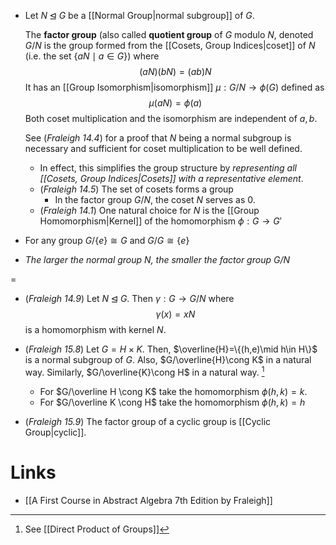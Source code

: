 * Let $N\unlhd G$ be a [[Normal Group|normal subgroup]] of $G$. 
  
  The **factor group** (also called **quotient group** of $G$ modulo $N$, denoted $G/N$ is the group formed from the [[Cosets, Group Indices|coset]] of $N$ (i.e. the set $\{aN \mid a\in G\}$) where 
  $$
  (aN)(bN)=(ab)N
  $$
  It has an [[Group Isomorphism|isomorphism]] $\mu:G/N\to \phi(G)$ defined as 
  $$
  \mu(aN)=\phi(a)
  $$
  Both coset multiplication and the isomorphism are independent of $a,b$.
  
  See (*Fraleigh 14.4*) for a proof that $N$ being a normal subgroup is necessary and sufficient for coset multiplication to be well defined. 
	* In effect, this simplifies the group structure by *representing all [[Cosets, Group Indices|Cosets]] with a representative element*.
	* (*Fraleigh 14.5*) The set of cosets forms a group
		* In the factor group $G/N$, the coset $N$ serves as $0$.
	* (*Fraleigh 14.1*) One natural choice for $N$ is the [[Group Homomorphism|Kernel]] of the homomorphism $\phi:G\to G'$

* For any group $G/\{e\} \cong G$ and $G/G \cong \{e\}$
* *The larger the normal group $N$, the smaller the factor group $G/N$*

=
* (*Fraleigh 14.9*)  Let $N\unlhd G$. Then $\gamma : G\to G/N$ where 
  $$
  \gamma(x)=xN
  $$
  is a homomorphism with kernel $N$.

* (*Fraleigh 15.8*) Let $G=H\times K$. Then, $\overline{H}=\{(h,e)\mid h\in H\}$ is a normal subgroup of $G$. Also, $G/\overline{H}\cong K$ in a natural way. Similarly, $G/\overline{K}\cong H$ in a natural way.  [^15.8]
	* For $G/\overline H \cong K$ take the homomorphism $\phi(h,k) = k$.
	* For $G/\overline K \cong H$ take the homomorphism $\phi(h,k) =h$


[^15.8]: See [[Direct Product of Groups]]

* (*Fraleigh 15.9*) The factor group of a cyclic group is [[Cyclic Group|cyclic]]. 
# Links
* [[A First Course in Abstract Algebra 7th Edition by Fraleigh]]
